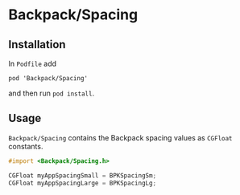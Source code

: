 # Backpack/Spacing

## Installation

In `Podfile` add

```
pod 'Backpack/Spacing'
```

and then run `pod install`.

## Usage

`Backpack/Spacing` contains the Backpack spacing values as `CGFloat` constants.

```objective-c
#import <Backpack/Spacing.h>

CGFloat myAppSpacingSmall = BPKSpacingSm;
CGFloat myAppSpacingLarge = BPKSpacingLg;
```
